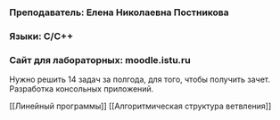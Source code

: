 ### Преподаватель: Елена Николаевна Постникова 
### Языки: C/C++
### Сайт для лабораторных:  moodle.istu.ru

Нужно решить 14 задач за полгода, для того, чтобы получить зачет.
Разработка консольных приложений.

[[Линейный программы]]
[[Алгоритмическая структура ветвления]]


